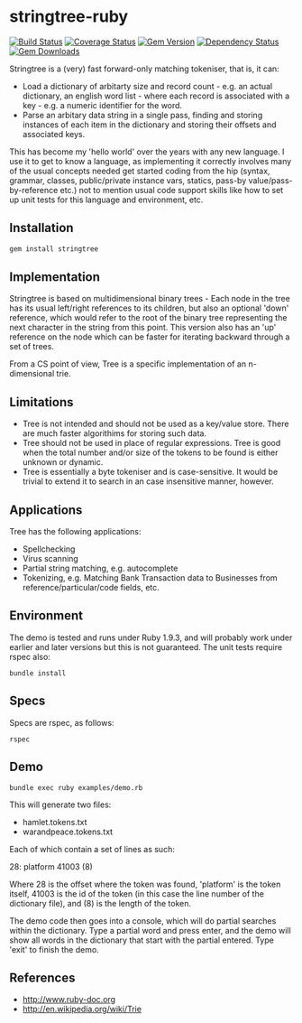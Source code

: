 # stringtree-ruby

[![Build Status](https://travis-ci.org/tomdionysus/stringtree-ruby.svg?branch=master)](https://travis-ci.org/tomdionysus/stringtree-ruby)
[![Coverage Status](https://coveralls.io/repos/tomdionysus/stringtree-ruby/badge.svg?branch=master&service=github)](https://coveralls.io/github/tomdionysus/stringtree-ruby?branch=master)
[![Gem Version](https://badge.fury.io/rb/stringtree.svg)](http://badge.fury.io/rb/stringtree)
[![Dependency Status](https://gemnasium.com/tomdionysus/stringtree.svg)](https://gemnasium.com/tomdionysus/stringtree)
[![Gem Downloads](http://ruby-gem-downloads-badge.herokuapp.com/stringtree?color=brightgreen)](http://ruby-gem-downloads-badge.herokuapp.com/stringtree?color=brightgreen)

Stringtree is a (very) fast forward-only matching tokeniser, that is, it can:

* Load a dictionary of arbitarty size and record count - e.g. an actual dictionary, an english word list - where each record is associated with a key - e.g. a numeric identifier for the word.
* Parse an arbitary data string in a single pass, finding and storing instances of each item in the dictionary and storing their offsets and associated keys.

This has become my 'hello world' over the years with any new language. I use it to get to know a language, as implementing it correctly involves many of the usual concepts needed get started coding from the hip (syntax, grammar, classes, public/private instance vars, statics, pass-by value/pass-by-reference etc.) not to mention usual code support skills like how to set up unit tests for this language and environment, etc.

## Installation

```ruby
gem install stringtree
```

## Implementation

Stringtree is based on multidimensional binary trees - Each node in the tree has its usual left/right references to its children, but also an optional 'down' reference, which would refer to the root of the binary tree representing the next character in the string from this point. This version also has an 'up' reference on the node which can be faster for iterating backward through a set of trees.

From a CS point of view, Tree is a specific implementation of an n-dimensional trie.

## Limitations

* Tree is not intended and should not be used as a key/value store. There are much faster algorithims for storing such data. 
* Tree should not be used in place of regular expressions. Tree is good when the total number and/or size of the tokens to be found is either unknown or dynamic.
* Tree is essentially a byte tokeniser and is case-sensitive. It would be trivial to extend it to search in an case insensitive manner, however.

## Applications

Tree has the following applications:

* Spellchecking
* Virus scanning
* Partial string matching, e.g. autocomplete
* Tokenizing, e.g. Matching Bank Transaction data to Businesses from reference/particular/code fields, etc.

## Environment

The demo is tested and runs under Ruby 1.9.3, and will probably work under earlier and later versions but this is not guaranteed. The unit tests require rspec also:

    bundle install

## Specs
Specs are rspec, as follows:

    rspec

## Demo

    bundle exec ruby examples/demo.rb

This will generate two files:

* hamlet.tokens.txt
* warandpeace.tokens.txt

Each of which contain a set of lines as such:

28: platform 41003 (8)

Where 28 is the offset where the token was found, 'platform' is the token itself, 41003 is the id of the token (in this case the line number of the dictionary file), and (8) is the length of the token.

The demo code then goes into a console, which will do partial searches within the dictionary. Type a partial word and press enter, and the demo will show all words in the dictionary that start with the partial entered.
Type 'exit' to finish the demo.

## References

* http://www.ruby-doc.org
* http://en.wikipedia.org/wiki/Trie